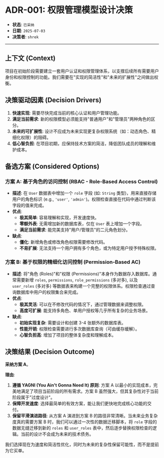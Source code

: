 # ADR-001: 权限管理模型设计决策

- **状态**: `已采纳`
- **日期**: `2025-07-03`
- **决策者**: `shrek`

---

## 上下文 (Context)

项目在初始阶段需要建立一套用户认证和权限管理体系，以支撑后续所有需要用户身份和权限控制的功能。我们需要在"实现的简洁性"和"未来的扩展性"之间做出权衡。

## 决策驱动因素 (Decision Drivers)

1.  **快速实现**: 需要尽快完成当前的核心认证和用户管理功能。
2.  **满足当前需求**: 新的权限模型必须能支持"普通用户"和"管理员"两种角色的区分。
3.  **未来的可扩展性**: 设计不应成为未来实现更复杂权限系统（如：动态角色、精细化权限）的阻碍。
4.  **低心智负担**: 在项目初期，应保持技术方案的简洁，降低团队成员的理解和维护成本。

## 备选方案 (Considered Options)

### 方案 A: 基于角色的访问控制 (RBAC - Role-Based Access Control)

- **描述**: 在 `User` 数据表中增加一个 `role` 字段 (如: `String` 类型)，用来直接存储用户的角色标识 (e.g., `'user'`, `'admin'`)。权限检查直接在代码中通过判断该字段的值来完成。
- **优点**:
    - **极其简单**: 容易理解和实现，开发速度快。
    - **零额外表**: 无需增加新的数据库表，仅在 `User` 表上增加一个字段。
    - **满足当前需求**: 能完美支持"用户/管理员"的二元角色划分。
- **缺点**:
    - **僵化**: 新增角色或修改角色权限需要修改代码。
    - **不易扩展**: 无法支持一个用户拥有多个角色，或为特定用户授予特殊权限。

### 方案 B: 基于权限的精细化访问控制 (Permission-Based AC)

- **描述**: 将"角色 (Roles)"和"权限 (Permissions)"本身作为数据存入数据库。通常需要新增 `roles`, `permissions`, `role_permissions` (多对多), 以及 `user_roles` (多对多) 等数据表来构建一个完整的权限体系。权限检查通过查询数据库中用户的权限集合来完成。
- **优点**:
    - **极其灵活**: 可以在不修改代码的情况下，通过管理数据来调整权限。
    - **高度可扩展**: 能支持多角色、单用户授权等几乎所有复杂的业务场景。
- **缺点**:
    - **初始实现复杂**: 需要设计和创建 3-4 张额外的数据库表。
    - **性能开销**: 权限检查需要进行多次数据库查询（可由缓存缓解）。
    - **心智负担高**: 增加了项目的整体复杂度和理解成本。

## 决策结果 (Decision Outcome)

**采纳方案 A**。

**理由**:

1.  **遵循 YAGNI (You Ain't Gonna Need It) 原则**: 方案 A 以最小的实现成本，完美地满足了项目当前阶段的所有需求。方案 B 虽然强大，但其复杂性对于当前阶段属于"过度设计"。
2.  **保障开发速度**: 选择最简单的有效方案，能让我们更快地完成核心功能的交付。
3.  **保留平滑演进路径**: 从方案 A 演进到方案 B 的路径非常清晰。当未来业务复杂度真的需要方案 B 时，我们可以通过一次性的数据迁移脚本，将 `role` 字段的数据无缝迁移到新的 `roles` 和 `user_roles` 表中，然后逐步替换权限检查的逻辑。当前的设计不会成为未来的技术债务。

我们选择现在为速度和简洁性优化，同时为未来的复杂性保留可能性，而不是提前为它买单。 